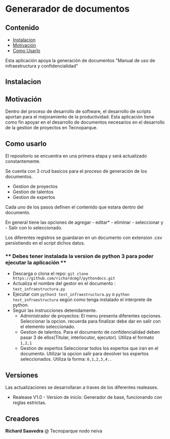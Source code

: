 # Generarador de documentos

## Contenido
- [Instalacion](#install)
- [Motivación](#motivation)
- [Como Usarlo](#description)

<p align=""center">
    Esta aplicación apoya la generación de documentos "Manual de uso de infraestructura y confidencialidad"
</p>


<a name="install"></a>
## Instalacion

<a name="motivation"></a>
## Motivación

Dentro del proceso de desarrollo de software, el desarrollo de scripts aportan para el mejoramiento de la productividad. 
Esta aplicación tiene como fin apoyar en el desarrollo de documentos necesarios en el desarrollo de la gestion de proyectos en Tecnoparque.

<a name="description"></a>
## Como usarlo

El repositorio se encuentra en una primera etapa y será actualizado constantemente.

Se cuenta con 3 crud basicos para el proceso de generación de los documentos.

* Gestion de proyectos
* Gestion de talentos
* Gestion de expertos

Cada uno de los pasos definen el contenido que estara dentro del documento.

En general tiene las opciones de agregar - editar* - eliminar - seleccionar y - Salir con lo seleccionado.

Los diferentes registros se guardaran en un documento con extension .csv persistiendo en el script dichos datos.

### ** Debes tener instalada la version de python 3 para poder ejecutar la aplicación **

- Descarga o clona el repo: `git clone https://github.com/richardcmg7/pythondocs.git`
- Actualiza el nombre del gestor en el documento : `test_infraestructura.py` 
- Ejecutar con `python3 test_infraestructura.py` o `python test_infraestructura` según como tenga instalado el interprete de python.
- Seguir las instrucciones detenidamente.
    * Administrador de proyectos:
        El menu presenta diferentes opciones. Seleccionar la opcion. recuerda para finalizar debe dar en salir con el elemento seleccionado.
    * Gestion de talentos.
        Para el documento de confidencialidad deben pasar 3 de ellos(Titular, interlocutor, ejecutor). Utiliza el formato `1,2,1`
    * Gestion de expertos
        Seleccionar todos los expertos que iran en el documento. Utilizar la opcion salir para devolver los expertos seleccionados. Utiliza la forma: `0,1,2,3,4..`
## Versiones

Las actualizaciones se desarrollaran a traves de los diferentes realeases.

* Realease V1.0 - Version de inicio: Generador de base, funcionando con reglas estrictas. 
## Creadores

**Richard Saavedra**
@ Tecnoparque nodo neiva

